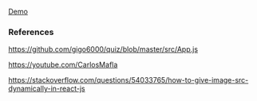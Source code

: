 [Demo](https://rnfsoft.github.io/quiz-react-hooks)

### References

https://github.com/gigo6000/quiz/blob/master/src/App.js

https://youtube.com/CarlosMafla

https://stackoverflow.com/questions/54033765/how-to-give-image-src-dynamically-in-react-js
